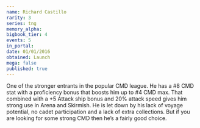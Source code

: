 ```yaml
---
name: Richard Castillo
rarity: 3
series: tng
memory_alpha:
bigbook_tier: 4
events: 5
in_portal:
date: 01/01/2016
obtained: Launch
mega: false
published: true
---
```


One of the stronger entrants in the popular CMD league. He has a #8 CMD stat with a proficiency bonus that boosts him up to #4 CMD max. That combined with a +5 Attack ship bonus and 20% attack speed gives him strong use in Arena and Skirmish. He is let down by his lack of voyage potential, no cadet participation and a lack of extra collections. But if you are looking for some strong CMD then he’s a fairly good choice.
